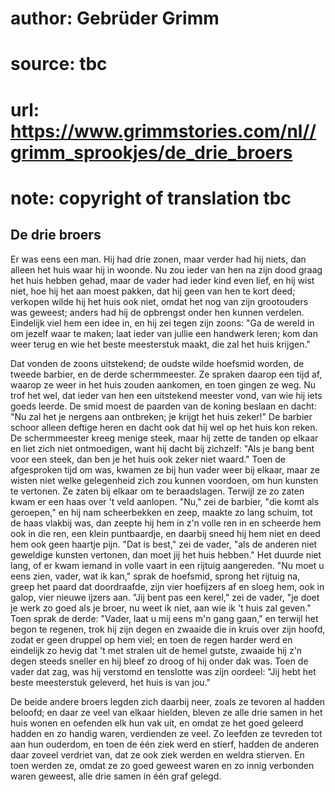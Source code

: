 # author: Gebrüder Grimm
# source: tbc
# url: https://www.grimmstories.com/nl//grimm_sprookjes/de_drie_broers
# note: copyright of translation tbc

## De drie broers 

Er was eens een man. Hij had drie zonen, maar verder had hij niets, dan
alleen het huis waar hij in woonde. Nu zou ieder van hen na zijn dood
graag het huis hebben gehad, maar de vader had ieder kind even lief, en
hij wist niet, hoe hij het aan moest pakken, dat hij geen van hen te
kort deed; verkopen wilde hij het huis ook niet, omdat het nog van zijn
grootouders was geweest; anders had hij de opbrengst onder hen kunnen
verdelen. Eindelijk viel hem een idee in, en hij zei tegen zijn zoons:
"Ga de wereld in om jezelf waar te maken; laat ieder van jullie een
handwerk leren; kom dan weer terug en wie het beste meesterstuk maakt,
die zal het huis krijgen."

Dat vonden de zoons uitstekend; de oudste wilde hoefsmid worden, de
tweede barbier, en de derde schermmeester. Ze spraken daarop een tijd
af, waarop ze weer in het huis zouden aankomen, en toen gingen ze weg.
Nu trof het wel, dat ieder van hen een uitstekend meester vond, van wie
hij iets goeds leerde. De smid moest de paarden van de koning beslaan en
dacht: "Nu zal het je nergens aan ontbreken; je krijgt het huis
zeker!" De barbier schoor alleen deftige heren en dacht ook dat hij wel
op het huis kon reken. De schermmeester kreeg menige steek, maar hij
zette de tanden op elkaar en liet zich niet ontmoedigen, want hij dacht
bij zichzelf: "Als je bang bent voor een steek, dan ben je het huis ook
zeker niet waard." Toen de afgesproken tijd om was, kwamen ze bij hun
vader weer bij elkaar, maar ze wisten niet welke gelegenheid zich zou
kunnen voordoen, om hun kunsten te vertonen. Ze zaten bij elkaar om te
beraadslagen. Terwijl ze zo zaten kwam er een haas over 't veld
aanlopen. "Nu," zei de barbier, "die komt als geroepen," en hij nam
scheerbekken en zeep, maakte zo lang schuim, tot de haas vlakbij was,
dan zeepte hij hem in z'n volle ren in en scheerde hem ook in die ren,
een klein puntbaardje, en daarbij sneed hij hem niet en deed hem ook
geen haartje pijn. "Dat is best," zei de vader, "als de anderen niet
geweldige kunsten vertonen, dan moet jij het huis hebben." Het duurde
niet lang, of er kwam iemand in volle vaart in een rijtuig aangereden.
"Nu moet u eens zien, vader, wat ik kan," sprak de hoefsmid, sprong
het rijtuig na, greep het paard dat doordraafde, zijn vier hoefijzers af
en sloeg hem, ook in galop, vier nieuwe ijzers aan. "Jij bent pas een
kerel," zei de vader, "je doet je werk zo goed als je broer, nu weet
ik niet, aan wie ik 't huis zal geven." Toen sprak de derde: "Vader,
laat u mij eens m'n gang gaan," en terwijl het begon te regenen, trok
hij zijn degen en zwaaide die in kruis over zijn hoofd, zodat er geen
druppel op hem viel; en toen de regen harder werd en eindelijk zo hevig
dat 't met stralen uit de hemel gutste, zwaaide hij z'n degen steeds
sneller en hij bleef zo droog of hij onder dak was. Toen de vader dat
zag, was hij verstomd en tenslotte was zijn oordeel: "Jij hebt het
beste meesterstuk geleverd, het huis is van jou."

De beide andere broers legden zich daarbij neer, zoals ze tevoren al
hadden beloofd; en daar ze veel van elkaar hielden, bleven ze alle drie
samen in het huis wonen en oefenden elk hun vak uit, en omdat ze het
goed geleerd hadden en zo handig waren, verdienden ze veel. Zo leefden
ze tevreden tot aan hun ouderdom, en toen de één ziek werd en stierf,
hadden de anderen daar zoveel verdriet van, dat ze ook ziek werden en
weldra stierven. En toen werden ze, omdat ze zo goed geweest waren en zo
innig verbonden waren geweest, alle drie samen in één graf gelegd.
